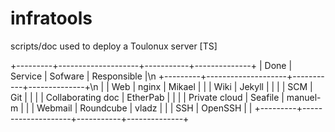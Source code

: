 infratools
==========

scripts/doc used to deploy a Toulonux server [TS]

+---------+--------------------+-----------+--------------+
|  Done   | Service            | Sofware   | Responsible  |\n
+---------+--------------------+-----------+--------------+\n
|         | Web                | nginx     | Mikael       | 
|         | Wiki               | Jekyll    |              |
|         | SCM                | Git       |              |
|         | Collaborating  doc | EtherPab  |              |
|         | Private cloud      | Seafile   | manuel-m     |
|         | Webmail            | Roundcube | vladz        |
|         | SSH                | OpenSSH   |              |
+---------+--------------------+-----------+--------------+

